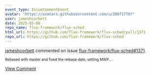 ```yaml
---
event_type: IssueCommentEvent
avatar: "https://avatars.githubusercontent.com/u/20071770?"
user: jameshcorbett
date: 2025-05-08
repo_name: flux-framework/flux-sched
html_url: https://github.com/flux-framework/flux-sched/pull/1371
repo_url: https://github.com/flux-framework/flux-sched
---
```


<a href='https://github.com/jameshcorbett' target='_blank'>jameshcorbett</a> commented on issue <a href='https://github.com/flux-framework/flux-sched/pull/1371' target='_blank'>flux-framework/flux-sched#1371</a>.

<small>Rebased with master and fixed the release date, setting MWP....</small>

<a href='https://github.com/flux-framework/flux-sched/pull/1371' target='_blank'>View Comment</a>